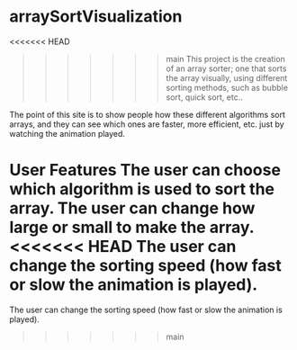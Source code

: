 # arraySortVisualization

<<<<<<< HEAD
>>>>>>> main
This project is the creation of an array sorter; one that sorts the array visually, using different sorting methods, such as bubble sort, quick sort, etc..

The point of this site is to show people how these different algorithms sort arrays, and they can see which ones are faster, more efficient, etc. just by watching the animation played.

User Features
The user can choose which algorithm is used to sort the array.
The user can change how large or small to make the array.
<<<<<<< HEAD
The user can change the sorting speed (how fast or slow the animation is played).
=======
The user can change the sorting speed (how fast or slow the animation is played).
>>>>>>> main
